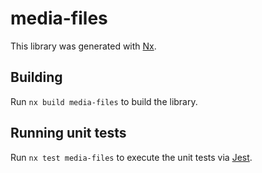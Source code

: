 # media-files

This library was generated with [Nx](https://nx.dev).

## Building

Run `nx build media-files` to build the library.

## Running unit tests

Run `nx test media-files` to execute the unit tests via [Jest](https://jestjs.io).
